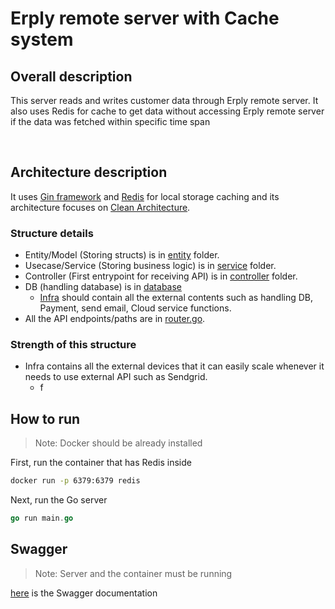 
# Erply remote server with Cache system

## Overall description
This server reads and writes customer data through Erply remote server. 
It also uses Redis for cache to get data without accessing Erply remote 
server if the data was fetched within specific time span

 <br />

## Architecture description
It uses [Gin framework](https://github.com/gin-gonic/gin) and [Redis](https://github.com/go-redis/redis) for local storage caching and 
its architecture focuses on [Clean Architecture](https://blog.cleancoder.com/uncle-bob/2012/08/13/the-clean-architecture.html). <br />

### Structure details 
- Entity/Model (Storing structs) is in [entity](https://github.com/canigetyourwhatwhat/cloud_base_customer_management/tree/main/entity) folder.
- Usecase/Service (Storing business logic) is in [service](https://github.com/canigetyourwhatwhat/cloud_base_customer_management/tree/main/service) folder.
- Controller (First entrypoint for receiving API) is in [controller](https://github.com/canigetyourwhatwhat/cloud_base_customer_management/tree/main/controllers) folder.
- DB (handling database) is in [database](https://github.com/canigetyourwhatwhat/cloud_base_customer_management/tree/main/infra/database)
  - [Infra](https://github.com/canigetyourwhatwhat/cloud_base_customer_management/tree/main/infra) should contain all the external contents such as handling DB, Payment, send email, Cloud service functions.
- All the API endpoints/paths are in [router.go](https://github.com/canigetyourwhatwhat/cloud_base_customer_management/blob/main/middlewares/router.go).

### Strength of this structure
- Infra contains all the external devices that it can easily scale whenever it needs to use external API such as Sendgrid.
  - f

## How to run
> Note: Docker should be already installed

First, run the container that has Redis inside
```sh
docker run -p 6379:6379 redis
```

Next, run the Go server
```go
go run main.go
```

## Swagger 
> Note: Server and the container must be running 

[here](http://localhost:9000/swagger/index.html) is the Swagger documentation


